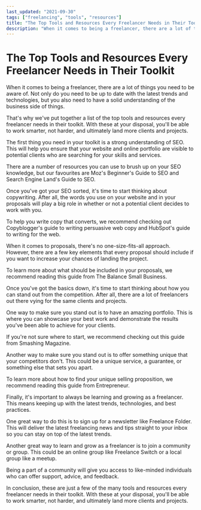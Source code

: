 ```yaml
---
last_updated: "2021-09-30"
tags: ["freelancing", "tools", "resources"]
title: "The Top Tools and Resources Every Freelancer Needs in Their Toolkit 🎯"
description: "When it comes to being a freelancer, there are a lot of things you need to be aware of. Not only do you need to be up to date with the latest trends and technologies, but you also need to have a solid understanding of the business side of things."
---
```


# The Top Tools and Resources Every Freelancer Needs in Their Toolkit

When it comes to being a freelancer, there are a lot of things you need to be aware of. Not only do you need to be up to date with the latest trends and technologies, but you also need to have a solid understanding of the business side of things.

That's why we've put together a list of the top tools and resources every freelancer needs in their toolkit. With these at your disposal, you'll be able to work smarter, not harder, and ultimately land more clients and projects.

The first thing you need in your toolkit is a strong understanding of SEO. This will help you ensure that your website and online portfolio are visible to potential clients who are searching for your skills and services.

There are a number of resources you can use to brush up on your SEO knowledge, but our favourites are Moz's Beginner's Guide to SEO and Search Engine Land's Guide to SEO.

Once you've got your SEO sorted, it's time to start thinking about copywriting. After all, the words you use on your website and in your proposals will play a big role in whether or not a potential client decides to work with you.

To help you write copy that converts, we recommend checking out Copyblogger's guide to writing persuasive web copy and HubSpot's guide to writing for the web.

When it comes to proposals, there's no one-size-fits-all approach. However, there are a few key elements that every proposal should include if you want to increase your chances of landing the project.

To learn more about what should be included in your proposals, we recommend reading this guide from The Balance Small Business.

Once you've got the basics down, it's time to start thinking about how you can stand out from the competition. After all, there are a lot of freelancers out there vying for the same clients and projects.

One way to make sure you stand out is to have an amazing portfolio. This is where you can showcase your best work and demonstrate the results you've been able to achieve for your clients.

If you're not sure where to start, we recommend checking out this guide from Smashing Magazine.

Another way to make sure you stand out is to offer something unique that your competitors don't. This could be a unique service, a guarantee, or something else that sets you apart.

To learn more about how to find your unique selling proposition, we recommend reading this guide from Entrepreneur.

Finally, it's important to always be learning and growing as a freelancer. This means keeping up with the latest trends, technologies, and best practices.

One great way to do this is to sign up for a newsletter like Freelance Folder. This will deliver the latest freelancing news and tips straight to your inbox so you can stay on top of the latest trends.

Another great way to learn and grow as a freelancer is to join a community or group. This could be an online group like Freelance Switch or a local group like a meetup.

Being a part of a community will give you access to like-minded individuals who can offer support, advice, and feedback.

In conclusion, these are just a few of the many tools and resources every freelancer needs in their toolkit. With these at your disposal, you'll be able to work smarter, not harder, and ultimately land more clients and projects.
